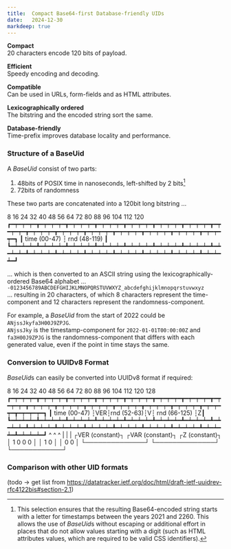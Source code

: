 ```yaml
---
title:  Compact Base64-first Database-friendly UIDs
date:   2024-12-30
markdeep: true
---
```


**Compact**  
20 characters encode 120 bits of payload.

**Efficient**  
Speedy encoding and decoding.

**Compatible**  
Can be used in URLs, form-fields and as HTML attributes.

**Lexicographically ordered**  
The bitstring and the encoded string sort the same.

**Database-friendly**  
Time-prefix improves database locality and performance.

### Structure of a BaseUid

A *BaseUid* consist of two parts:

1. 48bits of POSIX time in nanoseconds, left-shifted by 2 bits[^1]
2. 72bits of randomness

These two parts are concatenated into a 120bit long bitstring ...

<div class="diagram">
         8      16      24      32      40      48      56      64      72      80      88      96      104     112     120
┏━┯━┯━┯━┳━┯━┯━┯━┳━┯━┯━┯━┳━┯━┯━┯━┳━┯━┯━┯━┳━┯━┯━┯━┳━┯━┯━┯━┳━┯━┯━┯━┳━┯━┯━┯━┳━┯━┯━┯━┳━┯━┯━┯━┳━┯━┯━┯━┳━┯━┯━┯━┳━┯━┯━┯━┳━┯━┯━┯━┓
┃               time (00-47)                    ┆                               rnd (48-119)                            ┃
┗━┷━┷━┷━┻━┷━┷━┷━┻━┷━┷━┷━┻━┷━┷━┷━┻━┷━┷━┷━┻━┷━┷━┷━┻━┷━┷━┷━┻━┷━┷━┷━┻━┷━┷━┷━┻━┷━┷━┷━┻━┷━┷━┷━┻━┷━┷━┷━┻━┷━┷━┷━┻━┷━┷━┷━┻━┷━┷━┷━┛
</div>

... which is then converted to an ASCII string using the lexicographically-ordered Base64 alphabet ...  
`-0123456789ABCDEFGHIJKLMNOPQRSTUVWXYZ_abcdefghijklmnopqrstuvwxyz`  
... resulting in 20 characters, of which 8 characters represent the time-component and 12 characters represent the randomness-component.

For example, a *BaseUid* from the start of 2022 could be `ANjssJkyfa3H00J9ZPJG`.  
`ANjssJky` is the timestamp-component for `2022-01-01T00:00:00Z` and `fa3H00J9ZPJG` is the randomness-component that
differs with each generated value, even if the point in time stays the same.

### Conversion to UUIDv8 Format

*BaseUid*s can easily be converted into UUIDv8 format if required:

<div class="diagram">
         8      16      24      32      40      48      56      64      72      80      88      96      104     112     120     128
┏━┯━┯━┯━┳━┯━┯━┯━┳━┯━┯━┯━┳━┯━┯━┯━┳━┯━┯━┯━┳━┯━┯━┯━┳━┯━┯━┯━┳━┯━┯━┯━┳━┯━┯━┯━┳━┯━┯━┯━┳━┯━┯━┯━┳━┯━┯━┯━┳━┯━┯━┯━┳━┯━┯━┯━┳━┯━┯━┯━┳━┯━┯━┯━┓
┃               time (00-47)                    ┆VER┆rnd (52-63)┆V┆             rnd (66-125)                                  ┆Z┃
┗━┷━┷━┷━┻━┷━┷━┷━┻━┷━┷━┷━┻━┷━┷━┷━┻━┷━┷━┷━┻━┷━┷━┷━┻━┷━┷━┷━┻━┷━┷━┷━┻━┷━┷━┷━┻━┷━┷━┷━┻━┷━┷━┷━┻━┷━┷━┷━┻━┷━┷━┷━┻━┷━┷━┷━┻━┷━┷━┷━┻━┷━┷━┷━┛
                                                 ^               ^                                                             ^
                                                 |               |                                                             |
                                              ┌VER (constant)┐  ┌VAR (constant)┐                                   ┌Z (constant)┐
                                              │ 1 0 0 0      │  │ 1 0          │                                   │ 0 0        │
                                              └──────────────┘  └──────────────┘                                   └────────────┘
</div>

### Comparison with other UID formats

(todo → get list from https://datatracker.ietf.org/doc/html/draft-ietf-uuidrev-rfc4122bis#section-2.1)


[^1]: This selection ensures that the resulting Base64-encoded string starts with a letter for timestamps between the
years 2021 and 2260. This allows the use of *BaseUid*s without escaping or additional effort in places that do not allow
values starting with a digit (such as HTML attributes values, which are required to be valid CSS identifiers).
